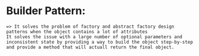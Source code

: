# Builder Pattern:
    => It solves the problem of factory and abstract factory design patterns when the object contains a lot of attributes
    It solves the issue with a large number of optional parameters and inconsistent state by providing a way to build the object step-by-step
    and provide a method that will actuall return the final object.

